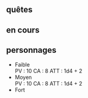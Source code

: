 ## quêtes

## en cours

## personnages
- Faible  
  PV : 10
  CA :  8
  ATT : 1d4 + 2
- Moyen  
  PV : 10
  CA :  8
  ATT : 1d4 + 2
- Fort  
